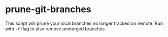 # prune-git-branches
This script will prune your local branches no longer tracked on remote.
Run with ```-f``` flag to also remove unmerged branches.

